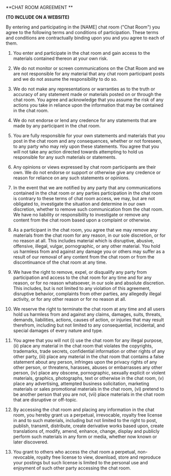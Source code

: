 **CHAT ROOM AGREEMENT **

**(TO INCLUDE ON A WEBSITE)**

By entering and participating in the \[NAME\] chat room ("Chat Room")
you agree to the following terms and conditions of participation. These
terms and conditions are contractually binding upon you and you agree to
each of them.

1.  You enter and participate in the chat room and gain access to the
    materials contained thereon at your own risk.

2.  We do not monitor or screen communications on the Chat Room and we
    are not responsible for any material that any chat room participant
    posts and we do not assume the responsibility to do so.

3.  We do not make any representations or warranties as to the truth or
    accuracy of any statement made or materials posted on or through the
    chat room. You agree and acknowledge that you assume the risk of any
    actions you take in reliance upon the information that may be
    contained in the chat room.

4.  We do not endorse or lend any credence for any statements that are
    made by any participant in the chat room.

5.  You are fully responsible for your own statements and materials that
    you post in the chat room and any consequences, whether or not
    foreseen, to any party who may rely upon these statements. You agree
    that you will not take any action directed towards attempting to
    hold us responsible for any such materials or statements.

6.  Any opinions or views expressed by chat room participants are their
    own. We do not endorse or support or otherwise give any credence or
    reason for reliance on any such statements or opinions.

7.  In the event that we are notified by any party that any
    communications contained in the chat room or any parties
    participation in the chat room is contrary to these terms of chat
    room access, we may, but are not obligated to, investigate the
    situation and determine in our own discretion, whether to remove
    such communication from the chat room. We have no liability or
    responsibility to investigate or remove any content from the chat
    room based upon a complaint or otherwise.

8.  As a participant in the chat room, you agree that we may remove any
    materials from the chat room for any reason, in our sole discretion,
    or for no reason at all. This includes material which is disruptive,
    abusive, offensive, illegal, vulgar, pornographic, or any other
    material. You hold us harmless from and against any damage you or
    others may suffer as a result of our removal of any content from the
    chat room or from the discontinuance of the chat room at any time.

9.  We have the right to remove, expel, or disqualify any party from
    participation and access to the chat room for any time and for any
    reason, or for no reason whatsoever, in our sole and absolute
    discretion. This includes, but is not limited to any violation of
    this agreement, disruptive behavior, complaints from other parties,
    any allegedly illegal activity, or for any other reason or for no
    reason at all.

10. We reserve the right to terminate the chat room at any time and all
    users hold us harmless from and against any claims, damages, suits,
    threats, demands, liabilities, actions, causes of action, or
    injuries that may result therefrom, including but not limited to any
    consequential, incidental, and special damages of every nature and
    type.

11. You agree that you will not (i) use the chat room for any illegal
    purpose, (ii) place any material in the chat room that violates the
    copyrights, trademarks, trade secrets, confidential information or
    other rights of any other party, (iii) place any material in the
    chat room that contains a false statement about any person,
    infringes upon the privacy rights of any other person, or threatens,
    harasses, abuses or embarrasses any other person, (iv) place any
    obscene, pornographic, sexually explicit or violent materials,
    graphics, photographs, text or otherwise in the chat room, (v) place
    any advertising, attempted business solicitation, marketing
    materials or sales promotional materials in the chat room, (vi)
    pretend to be another person that you are not, (vii) place materials
    in the chat room that are disruptive or off-topic.

12. By accessing the chat room and placing any information in the chat
    room, you hereby grant us a perpetual, irrevocable, royalty free
    license in and to such materials, including but not limited to the
    right to post, publish, transmit, distribute, create derivative
    works based upon, create translations of, modify, amend, enhance,
    change, display and publicly perform such materials in any form or
    media, whether now known or later discovered.

13. You grant to others who access the chat room a perpetual,
    non-revocable, royalty free license to view, download, store and
    reproduce your postings but such license is limited to the personal
    use and enjoyment of such other party accessing the chat room.
